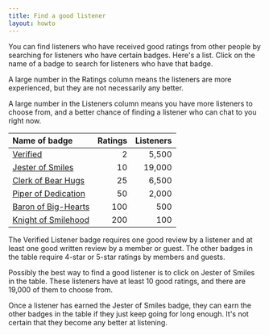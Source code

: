 ```yaml
---
title: Find a good listener
layout: howto
---
```

You can find listeners who have received good ratings from other people by searching for listeners who have certain badges. Here's a list. Click on the name of a badge to search for listeners who have that badge.

A large number in the Ratings column means the listeners are more experienced, but they are not necessarily any better.

A large number in the Listeners column means you have more listeners to choose from, and a better chance of finding a listener who can chat to you right now.

| Name of badge                                                          | Ratings | Listeners |
|:-----------------------------------------------------------------------|--------:|----------:|
| [Verified](https://www.7cups.com/BrowseListeners/?badge=121)           | 2       | 5,500     |
| [Jester of Smiles](https://www.7cups.com/BrowseListeners/?badge=65)    | 10      | 19,000    |
| [Clerk of Bear Hugs](https://www.7cups.com/BrowseListeners/?badge=66)  | 25      | 6,500     |
| [Piper of Dedication](https://www.7cups.com/BrowseListeners/?badge=67) | 50      | 2,000     |
| [Baron of Big-Hearts](https://www.7cups.com/BrowseListeners/?badge=68) | 100     | 500       |
| [Knight of Smilehood](https://www.7cups.com/BrowseListeners/?badge=69) | 200     | 100       |

The Verified Listener badge requires one good review by a listener and at least one good written review by a member or guest. The other badges in the table require 4-star or 5-star ratings by members and guests.

Possibly the best way to find a good listener is to click on Jester of Smiles in the table. These listeners have at least 10 good ratings, and there are 19,000 of them to choose from.

Once a listener has earned the Jester of Smiles badge, they can earn the other badges in the table if they just keep going for long enough. It's not certain that they become any better at listening.
